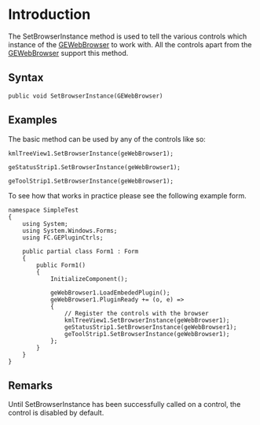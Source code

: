 

# Introduction #

The SetBrowserInstance method is used to tell the various controls which instance of the [GEWebBrowser](GEWebBrowser.md) to work with. All the controls apart from the [GEWebBrowser](GEWebBrowser.md) support this method.

## Syntax ##

```
public void SetBrowserInstance(GEWebBrowser)    
```

## Examples ##

The basic method can be used by any of the controls like so:

```
kmlTreeView1.SetBrowserInstance(geWebBrowser1);
```

```
geStatusStrip1.SetBrowserInstance(geWebBrowser1);
```

```
geToolStrip1.SetBrowserInstance(geWebBrowser1);
```

To see how that works in practice please see the following example form.

```
namespace SimpleTest
{
    using System;
    using System.Windows.Forms;
    using FC.GEPluginCtrls;

    public partial class Form1 : Form
    {
        public Form1()
        {
            InitializeComponent();

            geWebBrowser1.LoadEmbededPlugin();
            geWebBrowser1.PluginReady += (o, e) =>
            {
                // Register the controls with the browser
                kmlTreeView1.SetBrowserInstance(geWebBrowser1);
                geStatusStrip1.SetBrowserInstance(geWebBrowser1);
                geToolStrip1.SetBrowserInstance(geWebBrowser1);
            };
        }
    }
}

```

## Remarks ##

Until SetBrowserInstance has been successfully called on a control, the control is disabled by default.